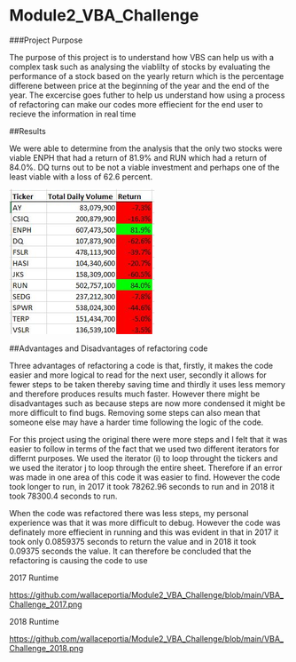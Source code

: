 # Module2_VBA_Challenge

###Project Purpose

The purpose of this project is to understand how VBS can help us with a complex task such as analysing the viablilty of stocks by evaluating the performance of a stock based on the yearly return which is the percentage differene between price at the beginning of the year and the end of the year.  The excercise goes futher to help us understand how using a process of refactoring can make our codes more effiecient for the end user to recieve the information in real time

##Results

We were able to determine from the analysis that the only two stocks were viable ENPH that had a return of 81.9% and RUN which had a return of 84.0%. DQ turns out to be not a viable investment and perhaps one of the least viable with a loss of 62.6 percent.

![VBA Stocks Performance](https://github.com/wallaceportia/Module2_VBA_Challenge/blob/main/VBA_Stocks_Performance.png)



##Advantages and Disadvantages of refactoring code 

Three advantages of refactoring a code is that, firstly, it makes the code easier and more logical to read for the next user, secondly it allows for fewer steps to be taken thereby saving time and thirdly it uses less memory and therefore produces results much faster. However there might be disadvantages such as because steps are now more condensed it might be more difficult to find bugs. Removing some steps can also mean that someone else may have a harder time following the logic of the code.

For this project using the original there were more steps and I felt that it was easier to follow in terms of the fact that we used two different iterators for differnt purposes.  We used the iterator (i) to loop throught the tickers and we used the iterator j to loop through the entire sheet.  Therefore if an error was made in one area of this code it was easier to find.  However the code took longer to run, in 2017 it took 78262.96 seconds to run and in 2018 it took 78300.4 seconds to run.

When the code was refactored there was less steps, my personal experience was that it was more difficult to debug. However the code was definately more effiecient in running and this was evident in that in 2017 it took only 0.0859375 seconds to return the value and in 2018 it took 0.09375 seconds the value. It can therefore be concluded that the refactoring is causing the code to use  

2017 Runtime

https://github.com/wallaceportia/Module2_VBA_Challenge/blob/main/VBA_Challenge_2017.png

2018 Runtime

https://github.com/wallaceportia/Module2_VBA_Challenge/blob/main/VBA_Challenge_2018.png

